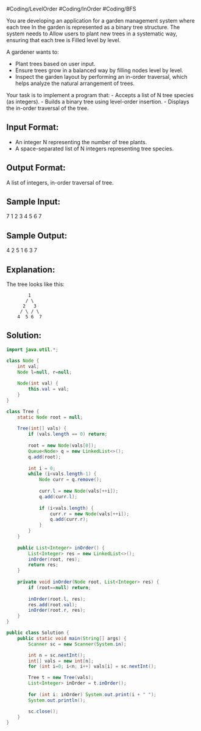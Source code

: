 #Coding/LevelOrder #Coding/InOrder #Coding/BFS 

You are developing an application for a garden management system where each tree 
In the garden is represented as a binary tree structure. The system needs to 
Allow users to plant new trees in a systematic way, ensuring that each tree is 
Filled level by level.

A gardener wants to:
 - Plant trees based on user input.
 - Ensure trees grow in a balanced way by filling nodes level by level.
 - Inspect the garden layout by performing an in-order traversal, which helps analyze the natural arrangement of trees.

Your task is to implement a program that:
    - Accepts a list of N tree species (as integers).
    - Builds a binary tree using level-order insertion.
    - Displays the in-order traversal of the tree.

Input Format:
-------------
- An integer N representing the number of tree plants.
- A space-separated list of N integers representing tree species.

Output Format:
--------------
A list of integers, in-order traversal of tree.


Sample Input:
-------------
7
1 2 3 4 5 6 7

Sample Output:
--------------
4 2 5 1 6 3 7


Explanation:
------------
The tree looks like this:
```
        1
       / \
      2   3
     / \ / \
    4  5 6  7
```


## Solution:

```java
import java.util.*;

class Node {
    int val;
    Node l=null, r=null;
    
    Node(int val) {
        this.val = val;
    }
}

class Tree {
    static Node root = null;
    
    Tree(int[] vals) {
        if (vals.length == 0) return;
        
        root = new Node(vals[0]);
        Queue<Node> q = new LinkedList<>();
        q.add(root);
        
        int i = 0;
        while (i<vals.length-1) {
            Node curr = q.remove();
            
            curr.l = new Node(vals[++i]);
            q.add(curr.l);
            
            if (i<vals.length) {
                curr.r = new Node(vals[++i]);
                q.add(curr.r);
            }
        }
    }
        
    public List<Integer> inOrder() {
        List<Integer> res = new LinkedList<>();
        inOrder(root, res);
        return res;
    }
    
    private void inOrder(Node root, List<Integer> res) {
        if (root==null) return;
        
        inOrder(root.l, res);
        res.add(root.val);
        inOrder(root.r, res);
    } 
}

public class Solution {
    public static void main(String[] args) {
        Scanner sc = new Scanner(System.in);

        int n = sc.nextInt();
        int[] vals = new int[n];
        for (int i=0; i<n; i++) vals[i] = sc.nextInt();

        Tree t = new Tree(vals);
        List<Integer> inOrder = t.inOrder();
        
        for (int i: inOrder) System.out.print(i + " ");
        System.out.println();

        sc.close();
    }
}
```
